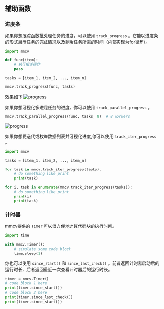 ## 辅助函数

### 进度条

如果你想跟踪函数批处理任务的进度，可以使用 `track_progress` 。它能以进度条的形式展示任务的完成情况以及剩余任务所需的时间（内部实现为for循环）。

```python
import mmcv

def func(item):
    # 执行相关操作
    pass

tasks = [item_1, item_2, ..., item_n]

mmcv.track_progress(func, tasks)
```

效果如下
![progress](../_static/progress.gif)

如果你想可视化多进程任务的进度，你可以使用 `track_parallel_progress` 。

```python
mmcv.track_parallel_progress(func, tasks, 8)  # 8 workers
```

![progress](../_static/parallel_progress.gif)

如果你想要迭代或枚举数据列表并可视化进度,你可以使用 `track_iter_progress` 。

```python
import mmcv

tasks = [item_1, item_2, ..., item_n]

for task in mmcv.track_iter_progress(tasks):
    # do something like print
    print(task)

for i, task in enumerate(mmcv.track_iter_progress(tasks)):
    # do something like print
    print(i)
    print(task)
```

### 计时器

mmcv提供的 `Timer` 可以很方便地计算代码块的执行时间。

```python
import time

with mmcv.Timer():
    # simulate some code block
    time.sleep(1)
```

你也可以使用 `since_start()` 和 `since_last_check()` 。前者返回计时器启动后的运行时长，后者返回最近一次查看计时器后的运行时长。


```python
timer = mmcv.Timer()
# code block 1 here
print(timer.since_start())
# code block 2 here
print(timer.since_last_check())
print(timer.since_start())
```
